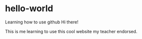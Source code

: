 # hello-world
Learning how to use github
Hi there!

This is me learning to use this cool website my teacher endorsed.
